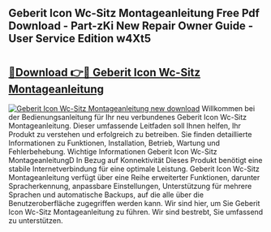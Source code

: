 ## Geberit Icon Wc-Sitz Montageanleitung Free Pdf Download - Part-zKi New Repair Owner Guide - User Service Edition w4Xt5

# <h2><a href="http://df6yli.blite.top/?on=Geberit+Icon+Wc-Sitz+Montageanleitung">🔗Download 👉🔴 Geberit Icon Wc-Sitz Montageanleitung</a></h2>

[![Geberit Icon Wc-Sitz Montageanleitung new download](https://i.imgur.com/lujVjoI.png)](http://df6yli.blite.top/?on=Geberit+Icon+Wc-Sitz+Montageanleitung)
Willkommen bei der Bedienungsanleitung für Ihr neu verbundenes Geberit Icon Wc-Sitz Montageanleitung. Dieser umfassende Leitfaden soll Ihnen helfen, Ihr Produkt zu verstehen und erfolgreich zu betreiben. Sie finden detaillierte Informationen zu Funktionen, Installation, Betrieb, Wartung und Fehlerbehebung. Wichtige Informationen Geberit Icon Wc-Sitz MontageanleitungD In Bezug auf Konnektivität Dieses Produkt benötigt eine stabile Internetverbindung für eine optimale Leistung. Geberit Icon Wc-Sitz Montageanleitung verfügt über eine Reihe erweiterter Funktionen, darunter Spracherkennung, anpassbare Einstellungen, Unterstützung für mehrere Sprachen und automatische Backups, auf die alle über die Benutzeroberfläche zugegriffen werden kann. Wir sind hier, um Sie Geberit Icon Wc-Sitz Montageanleitung zu führen. Wir sind bestrebt, Sie umfassend zu unterstützen.
